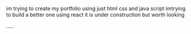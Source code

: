 
im trying to create my portfolio using just html css and java script
imtrying to build a better one using react
it is under construction but worth looking 

.....
